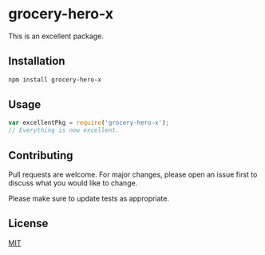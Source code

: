 # grocery-hero-x

This is an excellent package.

## Installation

```bash
npm install grocery-hero-x
```

## Usage

```javascript
var excellentPkg = require('grocery-hero-x');
// Everything is now excellent.
```

## Contributing

Pull requests are welcome. For major changes, please open an issue first to discuss what you would like to change.

Please make sure to update tests as appropriate.

## License

[MIT](https://choosealicense.com/licenses/mit/)